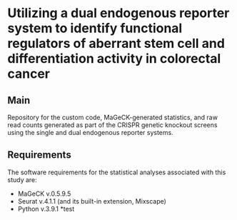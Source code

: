 # Utilizing a dual endogenous reporter system to identify functional regulators of aberrant stem cell and differentiation activity in colorectal cancer
 
## Main
Repository for the custom code, MaGeCK-generated statistics, and raw read counts generated as part of the CRISPR genetic knockout screens using the single and dual endogenous reporter systems.

## Requirements 
The software requirements for the statistical analyses associated with this study are:
* MaGeCK v.0.5.9.5
* Seurat v.4.1.1 (and its built-in extension, Mixscape)
* Python v.3.9.1
    *test

